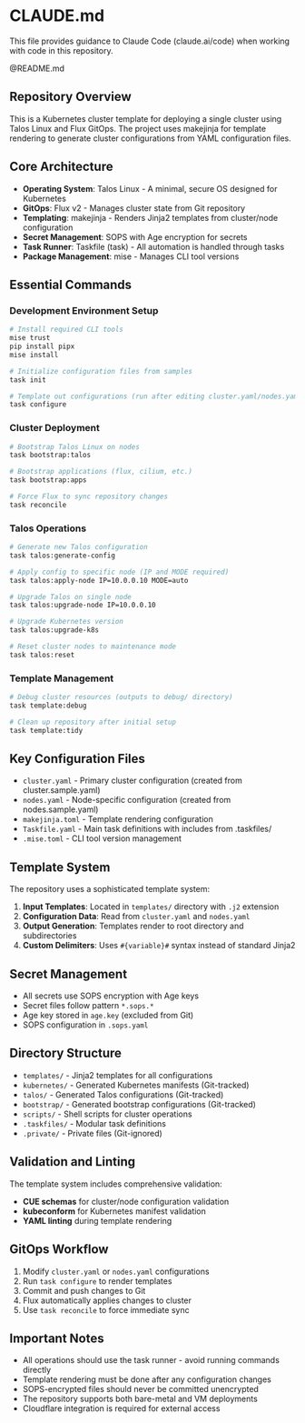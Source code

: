 # CLAUDE.md

This file provides guidance to Claude Code (claude.ai/code) when working with code in this repository.

@README.md

## Repository Overview

This is a Kubernetes cluster template for deploying a single cluster using Talos Linux and Flux GitOps. The project uses makejinja for template rendering to generate cluster configurations from YAML configuration files.

## Core Architecture

- **Operating System**: Talos Linux - A minimal, secure OS designed for Kubernetes
- **GitOps**: Flux v2 - Manages cluster state from Git repository
- **Templating**: makejinja - Renders Jinja2 templates from cluster/node configuration
- **Secret Management**: SOPS with Age encryption for secrets
- **Task Runner**: Taskfile (task) - All automation is handled through tasks
- **Package Management**: mise - Manages CLI tool versions

## Essential Commands

### Development Environment Setup
```bash
# Install required CLI tools
mise trust
pip install pipx
mise install

# Initialize configuration files from samples
task init

# Template out configurations (run after editing cluster.yaml/nodes.yaml)
task configure
```

### Cluster Deployment
```bash
# Bootstrap Talos Linux on nodes
task bootstrap:talos

# Bootstrap applications (flux, cilium, etc.)
task bootstrap:apps

# Force Flux to sync repository changes
task reconcile
```

### Talos Operations
```bash
# Generate new Talos configuration
task talos:generate-config

# Apply config to specific node (IP and MODE required)
task talos:apply-node IP=10.0.0.10 MODE=auto

# Upgrade Talos on single node
task talos:upgrade-node IP=10.0.0.10

# Upgrade Kubernetes version
task talos:upgrade-k8s

# Reset cluster nodes to maintenance mode
task talos:reset
```

### Template Management
```bash
# Debug cluster resources (outputs to debug/ directory)
task template:debug

# Clean up repository after initial setup
task template:tidy
```

## Key Configuration Files

- `cluster.yaml` - Primary cluster configuration (created from cluster.sample.yaml)
- `nodes.yaml` - Node-specific configuration (created from nodes.sample.yaml)
- `makejinja.toml` - Template rendering configuration
- `Taskfile.yaml` - Main task definitions with includes from .taskfiles/
- `.mise.toml` - CLI tool version management

## Template System

The repository uses a sophisticated template system:

1. **Input Templates**: Located in `templates/` directory with `.j2` extension
2. **Configuration Data**: Read from `cluster.yaml` and `nodes.yaml`
3. **Output Generation**: Templates render to root directory and subdirectories
4. **Custom Delimiters**: Uses `#{variable}#` syntax instead of standard Jinja2

## Secret Management

- All secrets use SOPS encryption with Age keys
- Secret files follow pattern `*.sops.*`
- Age key stored in `age.key` (excluded from Git)
- SOPS configuration in `.sops.yaml`

## Directory Structure

- `templates/` - Jinja2 templates for all configurations
- `kubernetes/` - Generated Kubernetes manifests (Git-tracked)
- `talos/` - Generated Talos configurations (Git-tracked)
- `bootstrap/` - Generated bootstrap configurations (Git-tracked)
- `scripts/` - Shell scripts for cluster operations
- `.taskfiles/` - Modular task definitions
- `.private/` - Private files (Git-ignored)

## Validation and Linting

The template system includes comprehensive validation:
- **CUE schemas** for cluster/node configuration validation
- **kubeconform** for Kubernetes manifest validation
- **YAML linting** during template rendering

## GitOps Workflow

1. Modify `cluster.yaml` or `nodes.yaml` configurations
2. Run `task configure` to render templates
3. Commit and push changes to Git
4. Flux automatically applies changes to cluster
5. Use `task reconcile` to force immediate sync

## Important Notes

- All operations should use the task runner - avoid running commands directly
- Template rendering must be done after any configuration changes
- SOPS-encrypted files should never be committed unencrypted
- The repository supports both bare-metal and VM deployments
- Cloudflare integration is required for external access
